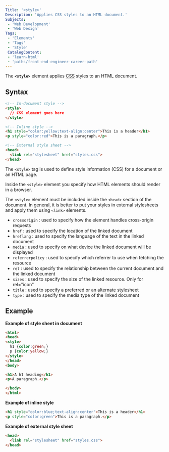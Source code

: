 ```yaml
---
Title: '<style>'
Description: 'Applies CSS styles to an HTML document.'
Subjects:
 - 'Web Development'
 - 'Web Design'
Tags: 
 - 'Elements'
 - 'Tags'
 - 'Style'
 CatalogContent:
 - 'learn-html'
 - 'paths/front-end-engineer-career-path'
---
```

The **`<style>`** element applies [CSS](https://www.codecademy.com/resources/docs/css) styles to an HTML document.

## Syntax

```html
<!-- In-document style -->
<style>
  // CSS element goes here
</style>

<!-- Inline style -->
<h1 style="color:yellow;text-align:center">This is a header</h1>
<p style="color:red">This is a paragraph.</p>

<!-- External style sheet -->
<head>
  <link rel="stylesheet" href="styles.css">
</head>
```
The `<style>` tag is used to define style information (CSS) for a document or an HTML page.

Inside the `<style>` element you specify how HTML elements should render in a browser.

The `<style>` element must be included inside the `<head>` section of the document. In general, it is better to put your styles in external stylesheets and apply them using `<link>` elements.

- `crossorigin` : used to specify how the element handles cross-origin requests
- `href` : 	used to specify the location of the linked document
- `hreflang` : used to specify the language of the text in the linked document
- `media` : used to specify on what device the linked document will be displayed
- `referrerpolicy` : used to specify which referrer to use when fetching the resource
- `rel` : used to specify the relationship between the current document and the linked document
- `sizes` : used to specify the size of the linked resource. Only for rel="icon"
- `title` : used to specify a preferred or an alternate stylesheet
- `type` : used to specify the media type of the linked document

## Example

**Example of style sheet in document**

```html
<html>
<head>
<style>
  h1 {color:green;}
  p {color:yellow;}
</style>
</head>
<body>

<h1>A h1 heading</h1>
<p>A paragraph.</p>

</body>
</html>
```
**Example of inline style**

```html
<h1 style="color:blue;text-align:center">This is a header</h1>
<p style="color:green">This is a paragraph.</p>
```
**Example of external style sheet**
```html
<head>
  <link rel="stylesheet" href="styles.css">
</head>
```

